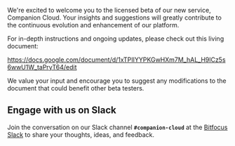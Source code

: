 We're excited to welcome you to the licensed beta of our new service, Companion Cloud. Your insights and suggestions will greatly contribute to the continuous evolution and enhancement of our platform.

For in-depth instructions and ongoing updates, please check out this living document:

https://docs.google.com/document/d/1xTPIIYYPKGwHXm7M_hAL_H9lCz5s6wwU1W_taPryT64/edit

We value your input and encourage you to suggest any modifications to the document that could benefit other beta testers.

## Engage with us on Slack

Join the conversation on our Slack channel **`#companion-cloud`** at the [Bitfocus Slack](https://bitfocus.io/api/slackinvite) to share your thoughts, ideas, and feedback.

